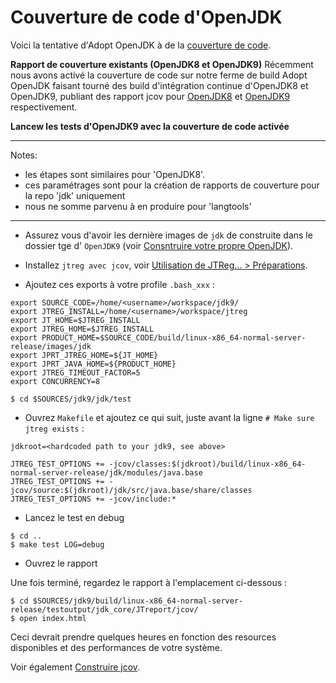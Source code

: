 # Couverture de code d'OpenJDK

Voici la tentative d'Adopt OpenJDK à de la [couverture de code](https://java.net/projects/adoptopenjdk/pages/Codecoverage).

**Rapport de couverture existants (OpenJDK8 et OpenJDK9)**
Récemment nous avons activé la couverture de code sur notre ferme de build Adopt OpenJDK faisant tourné des build d'intégration continue d'OpenJDK8 et OpenJDK9, publiant des rapport jcov pour [OpenJDK8](https://adopt-openjdk.ci.cloudbees.com/view/OpenJDK/job/openjdk-1.8-linux-x86_64/ws/testoutput/jdk_core/JTreport/jcov/index.html) et [OpenJDK9](https://adopt-openjdk.ci.cloudbees.com/view/OpenJDK/job/openjdk-1.9-linux-x86_64/ws/testoutput/jdk_core/JTreport/jcov/index.html) respectivement.

**Lancew les tests d'OpenJDK9 avec la couverture de code activée**

---
Notes: 
* les étapes sont similaires pour 'OpenJDK8'. 
* ces paramétrages sont pour la création de rapports de couverture pour la repo 'jdk' uniquement
* nous ne somme parvenu à en produire pour 'langtools'
---
* Assurez vous d'avoir les dernière images de ```jdk``` de construite dans le dossier tge d' ```OpenJDK9``` (voir [Consntruire votre propre OpenJDK](../binaries/build_your_own_openjdk.md)).

* Installez ```jtreg avec jcov```, voir [Utilisation de JTReg... > Préparations](../intermediate-steps/preparations.md).

* Ajoutez ces exports à votre profile ```.bash_xxx``` :

```
export SOURCE_CODE=/home/<username>/workspace/jdk9/
export JTREG_INSTALL=/home/<username>/workspace/jtreg
export JT_HOME=$JTREG_INSTALL
export JTREG_HOME=$JTREG_INSTALL
export PRODUCT_HOME=$SOURCE_CODE/build/linux-x86_64-normal-server-release/images/jdk 
export JPRT_JTREG_HOME=${JT_HOME}
export JPRT_JAVA_HOME=${PRODUCT_HOME}
export JTREG_TIMEOUT_FACTOR=5
export CONCURRENCY=8
```
```
$ cd $SOURCES/jdk9/jdk/test
```

* Ouvrez ```Makefile``` et ajoutez ce qui suit, juste avant la ligne ```# Make sure jtreg exists``` :

```
jdkroot=<hardcoded path to your jdk9, see above>

JTREG_TEST_OPTIONS += -jcov/classes:$(jdkroot)/build/linux-x86_64-normal-server-release/jdk/modules/java.base
JTREG_TEST_OPTIONS += -jcov/source:$(jdkroot)/jdk/src/java.base/share/classes
JTREG_TEST_OPTIONS += -jcov/include:*
```

* Lancez le test en debug
```
$ cd ..
$ make test LOG=debug
```

* Ouvrez le rapport

Une fois terminé, regardez le rapport à l'emplacement ci-dessous :

```
$ cd $SOURCES/jdk9/build/linux-x86_64-normal-server-release/testoutput/jdk_core/JTreport/jcov/
$ open index.html
```

Ceci devrait prendre quelques heures en fonction des resources disponibles et des performances de votre système.

Voir également [Construire jcov](building_jcov.md).